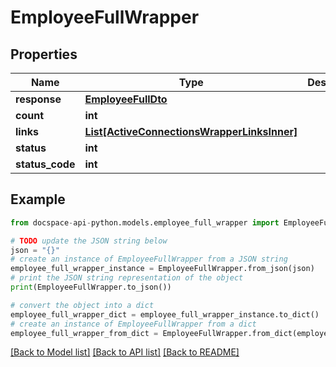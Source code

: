 # EmployeeFullWrapper

## Properties

Name | Type | Description | Notes
------------ | ------------- | ------------- | -------------
**response** | [**EmployeeFullDto**](EmployeeFullDto.md) |  | [optional] 
**count** | **int** |  | [optional] 
**links** | [**List[ActiveConnectionsWrapperLinksInner]**](ActiveConnectionsWrapperLinksInner.md) |  | [optional] 
**status** | **int** |  | [optional] 
**status_code** | **int** |  | [optional] 

## Example

```python
from docspace-api-python.models.employee_full_wrapper import EmployeeFullWrapper

# TODO update the JSON string below
json = "{}"
# create an instance of EmployeeFullWrapper from a JSON string
employee_full_wrapper_instance = EmployeeFullWrapper.from_json(json)
# print the JSON string representation of the object
print(EmployeeFullWrapper.to_json())

# convert the object into a dict
employee_full_wrapper_dict = employee_full_wrapper_instance.to_dict()
# create an instance of EmployeeFullWrapper from a dict
employee_full_wrapper_from_dict = EmployeeFullWrapper.from_dict(employee_full_wrapper_dict)
```
[[Back to Model list]](../README.md#documentation-for-models) [[Back to API list]](../README.md#documentation-for-api-endpoints) [[Back to README]](../README.md)


